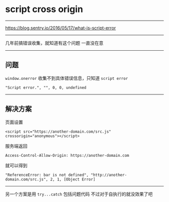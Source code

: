 # script cross origin

---

https://blog.sentry.io/2016/05/17/what-is-script-error

---

几年前搞错误收集，就知道有这个问题
一直没在意

---

## 问题

`window.onerror` 收集不到具体错误信息，只知道 `script error`

```
"Script error.", "", 0, 0, undefined
```

---

## 解决方案

页面设置

```
<script src="https://another-domain.com/src.js" crossorigin="anonymous"></script>
```

服务端返回

```
Access-Control-Allow-Origin: https://another-domain.com
```

就可以得到

```
"ReferenceError: bar is not defined", "http://another-domain.com/src.js", 2, 1, [Object Error]
```

---

另一个方案是用 `try...catch` 包括问题代码
不过对于自执行的就没效果了吧
